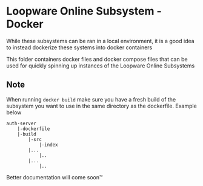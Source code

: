 # Loopware Online Subsystem - Docker
While these subsystems can be ran in a local environment, it is a good idea to instead dockerize these systems into docker containers

This folder containers docker files and docker compose files that can be used for quickly spinning up instances of the Loopware Online Subsystems

## Note
When running ``docker build`` make sure you have a fresh build of the subsystem you want to use in the same directory as the dockerfile. Example below

```
auth-server
	|-dockerfile
	|-build
		|-src
			|-index
		|...
			|..
		|...
			|..
```

Better documentation will come soon:tm: